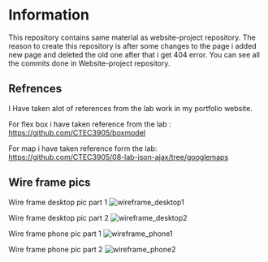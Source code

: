 # Information
This repository contains same material as website-project repository. The reason to create this repository is after some changes to the page i added new page and deleted the old one after that i get 404 error. 
You can see all the commits done in Website-project repository.

## Refrences

I Have taken alot of references from the lab work in my portfolio website.

For flex box i have taken reference from the lab :
https://github.com/CTEC3905/boxmodel

For map i have taken reference form the lab:
https://github.com/CTEC3905/08-lab-json-ajax/tree/googlemaps

## Wire frame pics
Wire frame desktop pic part 1
![wireframe_desktop1](../master/img/wireframe_desktop_1.jpg)

Wire frame desktop pic part 2
![wireframe_desktop2](../master/img/wireframe_desktop_2.jpg)

Wire frame phone pic part 1
![wireframe_phone1](../master/img/wireframe_phone_1.jpg)

Wire frame phone pic part 2
![wireframe_phone2](../master/img/wireframe_phone_2.jpg)
